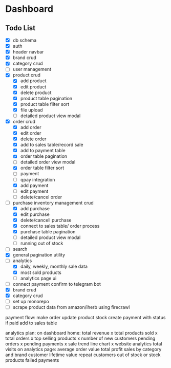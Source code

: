   # Dashboard

  ## Todo List

  - [x] db schema
  - [x] auth
  - [x] header navbar
  - [x] brand crud
  - [x] category crud
  - [ ] user management
  - [x] product crud
    - [x] add product
    - [x] edit product
    - [x] delete product
    - [x] product table pagination
    - [x] product table filter sort
    - [x] file upload
    - [ ] detailed product view modal 
  - [x] order crud
    - [x] add order
    - [x] edit order
    - [x] delete order
    - [x] add to sales table/record sale
    - [x] add to payment table
    - [x] order table pagination
    - [ ] detailed order view modal
    - [x] order table filter sort 
    - [ ] payment 
    - [ ] qpay integration
    - [x] add payment
    - [ ] edit payment
    - [ ] delete/cancel order
  - [ ] purchase inventory management crud
    - [x] add purchase
    - [x] edit purchase
    - [x] delete/cancell purchase
    - [x] connect to sales table/ order process
    - [x] purchase table pagination
    - [ ] detailed product view modal
    - [ ] running out of stock
  - [ ] search
  - [x] general pagination utility
  - [ ] analytics
    - [x] daily, weekly, monthly sale data
    - [x] most sold products
    - [ ] analytics page ui
  - [ ] connect payment confirm to telegram bot
  - [x] brand crud
  - [x] category crud
  - [ ] set up monorepo
  - [ ] scrape product data from amazon/iherb using firecrawl

  payment flow:
  make order 
  update product stock
  create payment with status
  if paid add to sales table

  analytics plan:
  on dashboard home:
  total revenue x
  total products sold x  
  total orders x
  top selling products x
  number of new customers
  pending orders x
  pending payments x
  sale trend line chart x
  website analytics total visits
  on analytics page:
  average order value 
  total profit 
  sales by category and brand 
  customer lifetime value
  repeat customers
  out of stock or stock products
  failed payments
  
